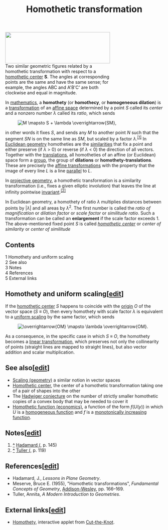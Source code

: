 ﻿---
lastrevid: 642021971
pageid: 386138
canonicalurl: http://en.wikipedia.org/wiki/Homothetic_transformation
title: Homothetic transformation
editurl: http://en.wikipedia.org/w/index.php?title=Homothetic_transformation&action=edit
length: 4004
contentmodel: wikitext
pagelanguage: en
touched: 2015-02-14T13:05:20Z
ns: 0
fullurl: http://en.wikipedia.org/wiki/Homothetic_transformation
---

<div class="thumb tright"><div class="thumbinner" style="width:336px;"><a href="/wiki/File:Geom_podobnost_stejnolehlest.svg" class="image"><img alt="" src="//upload.wikimedia.org/wikipedia/commons/thumb/4/4f/Geom_podobnost_stejnolehlest.svg/334px-Geom_podobnost_stejnolehlest.svg.png" width="334" height="100" class="thumbimage" srcset="//upload.wikimedia.org/wikipedia/commons/thumb/4/4f/Geom_podobnost_stejnolehlest.svg/501px-Geom_podobnost_stejnolehlest.svg.png 1.5x, //upload.wikimedia.org/wikipedia/commons/thumb/4/4f/Geom_podobnost_stejnolehlest.svg/668px-Geom_podobnost_stejnolehlest.svg.png 2x" data-file-width="668" data-file-height="200" /></a>  <div class="thumbcaption"><div class="magnify"><a href="/wiki/File:Geom_podobnost_stejnolehlest.svg" class="internal" title="Enlarge"></a></div>Two similar geometric figures related by a homothetic transformation with respect to a <a href="/wiki/Homothetic_center" title="Homothetic center">homothetic center</a> <b>S</b>. The angles at corresponding points are the same and have the same sense; for example, the angles ABC and A'B'C' are both clockwise and equal in magnitude.</div></div></div>
<p>In <a href="/wiki/Mathematics" title="Mathematics">mathematics</a>, a <b>homothety</b> (or <b>homothecy</b>, or <b>homogeneous dilation</b>) is a <a href="/wiki/Transformation_(mathematics)" title="Transformation (mathematics)" class="mw-redirect">transformation</a> of an <a href="/wiki/Affine_space" title="Affine space">affine space</a> determined by a point <i>S</i> called its <i>center</i> and a nonzero number <i>λ</i> called its <i>ratio</i>, which sends
</p>
<dl><dd><img class="mwe-math-fallback-image-inline tex" alt=" M \mapsto S + \lambda \overrightarrow{SM}, " src="//upload.wikimedia.org/math/2/7/b/27ba30ec3d721635f7d4e83db8eec212.png" /></dd></dl>
<p>in other words it fixes <i>S</i>, and sends any <i>M</i> to another point <i>N</i> such that the segment <i>SN</i> is on the same line as <i>SM</i>, but scaled by a factor <i>λ</i>.<sup id="cite_ref-1" class="reference"><a href="#cite_note-1"><span>[</span>1<span>]</span></a></sup> In <a href="/wiki/Euclidean_geometry" title="Euclidean geometry">Euclidean geometry</a> homotheties are the <a href="/wiki/Similarity_(geometry)" title="Similarity (geometry)">similarities</a> that fix a point and either preserve (if <span class="nowrap"><i>λ</i> &gt; 0</span>) or reverse (if <span class="nowrap"><i>λ</i> &lt; 0</span>) the direction of all vectors. Together with the <a href="/wiki/Translation_(geometry)" title="Translation (geometry)">translations</a>, all homotheties of an affine (or Euclidean) space form a <a href="/wiki/Group_(mathematics)" title="Group (mathematics)">group</a>, the group of <b>dilations</b> or <b>homothety-translations</b>. These are precisely the <a href="/wiki/Affine_transformation" title="Affine transformation">affine transformations</a> with the property that the image of every line <i>L</i> is a line <a href="/wiki/Parallel_(geometry)" title="Parallel (geometry)">parallel</a> to <i>L</i>.
</p><p>In <a href="/wiki/Projective_geometry" title="Projective geometry">projective geometry</a>, a homothetic transformation is a similarity transformation (i.e., fixes a given elliptic involution) that leaves the line at infinity pointwise <a href="/wiki/Invariant_(mathematics)" title="Invariant (mathematics)">invariant</a>.<sup id="cite_ref-2" class="reference"><a href="#cite_note-2"><span>[</span>2<span>]</span></a></sup>
</p><p>In Euclidean geometry, a homothety of ratio <i>λ</i> multiplies distances between points by |<i>λ</i>| and all areas by <i>λ</i><sup>2</sup>.  The first number is called the <i>ratio of magnification</i> or <i>dilation factor</i> or <i>scale factor</i> or <i>similitude ratio</i>. Such a transformation can be called an <b>enlargement</b> if the scale factor exceeds&#160;1. The above-mentioned fixed point <i>S</i> is called <i><a href="/wiki/Homothetic_center" title="Homothetic center">homothetic center</a></i> or <i>center of similarity</i> or <i>center of similitude</i>
</p>
<div id="toc" class="toc"><div id="toctitle"><h2>Contents</h2></div>
<ul>
<li class="toclevel-1 tocsection-1"><a href="#Homothety_and_uniform_scaling"><span class="tocnumber">1</span> <span class="toctext">Homothety and uniform scaling</span></a></li>
<li class="toclevel-1 tocsection-2"><a href="#See_also"><span class="tocnumber">2</span> <span class="toctext">See also</span></a></li>
<li class="toclevel-1 tocsection-3"><a href="#Notes"><span class="tocnumber">3</span> <span class="toctext">Notes</span></a></li>
<li class="toclevel-1 tocsection-4"><a href="#References"><span class="tocnumber">4</span> <span class="toctext">References</span></a></li>
<li class="toclevel-1 tocsection-5"><a href="#External_links"><span class="tocnumber">5</span> <span class="toctext">External links</span></a></li>
</ul>
</div>

<h2><span class="mw-headline" id="Homothety_and_uniform_scaling">Homothety and uniform scaling</span><span class="mw-editsection"><span class="mw-editsection-bracket">[</span><a href="/w/index.php?title=Homothetic_transformation&amp;action=edit&amp;section=1" title="Edit section: Homothety and uniform scaling">edit</a><span class="mw-editsection-bracket">]</span></span></h2>
<p>If the <a href="/wiki/Homothetic_center" title="Homothetic center">homothetic center</a> <i>S</i> happens to coincide with the <a href="/wiki/Origin_(mathematics)" title="Origin (mathematics)">origin</a> <i>O</i> of the vector space (<i>S</i> ≡ <i>O</i>), then every homothety with scale factor <i>λ</i> is equivalent to a <a href="/wiki/Uniform_scaling" title="Uniform scaling" class="mw-redirect">uniform scaling</a> by the same factor, which sends
</p>
<dl><dd><img class="mwe-math-fallback-image-inline tex" alt=" \overrightarrow{OM} \mapsto \lambda \overrightarrow{OM}. " src="//upload.wikimedia.org/math/c/9/b/c9bfc1d490493ded070faef653645c33.png" /></dd></dl>
<p>As a consequence, in the specific case in which <i>S</i> ≡ <i>O</i>, the homothety becomes a <a href="/wiki/Linear_transformation" title="Linear transformation" class="mw-redirect">linear transformation</a>, which preserves not only the collinearity of points (straight lines are mapped to straight lines), but also vector addition and scalar multiplication.
</p>
<h2><span class="mw-headline" id="See_also">See also</span><span class="mw-editsection"><span class="mw-editsection-bracket">[</span><a href="/w/index.php?title=Homothetic_transformation&amp;action=edit&amp;section=2" title="Edit section: See also">edit</a><span class="mw-editsection-bracket">]</span></span></h2>
<ul><li><a href="/wiki/Scaling_(geometry)" title="Scaling (geometry)">Scaling (geometry)</a> a similar notion in vector spaces</li>
<li><a href="/wiki/Homothetic_center" title="Homothetic center">Homothetic center</a>, the center of a homothetic transformation taking one of a pair of shapes into the other</li>
<li>The <a href="/wiki/Hadwiger_conjecture_(combinatorial_geometry)" title="Hadwiger conjecture (combinatorial geometry)">Hadwiger conjecture</a> on the number of strictly smaller homothetic copies of a convex body that may be needed to cover it</li>
<li><a href="/wiki/Homothetic_function_(economics)" title="Homothetic function (economics)" class="mw-redirect">Homothetic function (economics)</a>, a function of the form <i>f</i>(<i>U</i>(<i>y</i>)) in which <i>U</i> is a <a href="/wiki/Homogeneous_function" title="Homogeneous function">homogeneous function</a> and <i>f</i> is a <a href="/wiki/Monotonic_function" title="Monotonic function">monotonically increasing function</a>.</li></ul>
<h2><span class="mw-headline" id="Notes">Notes</span><span class="mw-editsection"><span class="mw-editsection-bracket">[</span><a href="/w/index.php?title=Homothetic_transformation&amp;action=edit&amp;section=3" title="Edit section: Notes">edit</a><span class="mw-editsection-bracket">]</span></span></h2>
<ol class="references">
<li id="cite_note-1"><span class="mw-cite-backlink"><b><a href="#cite_ref-1">^</a></b></span> <span class="reference-text"><a href="#CITEREFHadamard">Hadamard (</a>, p.&#160;145)</span>
</li>
<li id="cite_note-2"><span class="mw-cite-backlink"><b><a href="#cite_ref-2">^</a></b></span> <span class="reference-text"><a href="#CITEREFTuller">Tuller (</a>, p.&#160;119)</span>
</li>
</ol>
<h2><span class="mw-headline" id="References">References</span><span class="mw-editsection"><span class="mw-editsection-bracket">[</span><a href="/w/index.php?title=Homothetic_transformation&amp;action=edit&amp;section=4" title="Edit section: References">edit</a><span class="mw-editsection-bracket">]</span></span></h2>
<ul><li> <span id="CITEREFHadamard" class="citation">Hadamard, J., <i>Lessons in Plane Geometry</i></span><span title="ctx_ver=Z39.88-2004&amp;rfr_id=info%3Asid%2Fen.wikipedia.org%3AHomothetic+transformation&amp;rft.aufirst=J.&amp;rft.au=Hadamard%2C+J.&amp;rft.aulast=Hadamard&amp;rft.btitle=Lessons+in+Plane+Geometry&amp;rft.genre=book&amp;rft_val_fmt=info%3Aofi%2Ffmt%3Akev%3Amtx%3Abook" class="Z3988"><span style="display:none;">&#160;</span></span>.</li>
<li> <span id="CITEREFMeserve1955" class="citation">Meserve, Bruce E. (1955), "Homothetic transformations", <i>Fundamental Concepts of Geometry</i>, <a href="/wiki/Addison-Wesley" title="Addison-Wesley">Addison-Wesley</a>, pp.&#160;166–169</span><span title="ctx_ver=Z39.88-2004&amp;rfr_id=info%3Asid%2Fen.wikipedia.org%3AHomothetic+transformation&amp;rft.atitle=Homothetic+transformations&amp;rft.aufirst=Bruce+E.&amp;rft.aulast=Meserve&amp;rft.au=Meserve%2C+Bruce+E.&amp;rft.btitle=Fundamental+Concepts+of+Geometry&amp;rft.date=1955&amp;rft.genre=bookitem&amp;rft.pages=166-169&amp;rft.pub=Addison-Wesley&amp;rft_val_fmt=info%3Aofi%2Ffmt%3Akev%3Amtx%3Abook" class="Z3988"><span style="display:none;">&#160;</span></span>.</li>
<li> <span id="CITEREFTuller" class="citation">Tuller, Annita, <i>A Modern Introduction to Geometries</i></span><span title="ctx_ver=Z39.88-2004&amp;rfr_id=info%3Asid%2Fen.wikipedia.org%3AHomothetic+transformation&amp;rft.aufirst=Annita&amp;rft.aulast=Tuller&amp;rft.au=Tuller%2C+Annita&amp;rft.btitle=A+Modern+Introduction+to+Geometries&amp;rft.genre=book&amp;rft_val_fmt=info%3Aofi%2Ffmt%3Akev%3Amtx%3Abook" class="Z3988"><span style="display:none;">&#160;</span></span>.</li></ul>
<h2><span class="mw-headline" id="External_links">External links</span><span class="mw-editsection"><span class="mw-editsection-bracket">[</span><a href="/w/index.php?title=Homothetic_transformation&amp;action=edit&amp;section=5" title="Edit section: External links">edit</a><span class="mw-editsection-bracket">]</span></span></h2>
<ul><li> <a rel="nofollow" class="external text" href="http://www.cut-the-knot.org/Curriculum/Geometry/Homothety.shtml">Homothety</a>, interactive applet from <a href="/wiki/Cut-the-Knot" title="Cut-the-Knot">Cut-the-Knot</a>.</li></ul>
